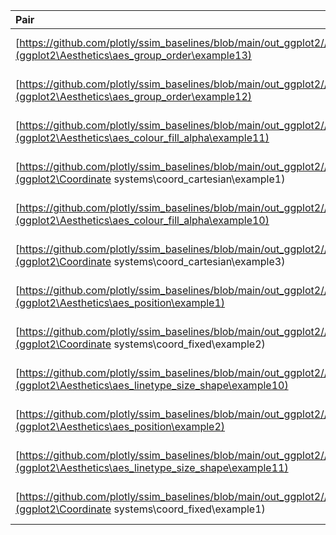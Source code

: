 | Pair                                                                                                                                                                                     |     SSIM | Category           | Sub-Category            | Timestamp           |
|:-----------------------------------------------------------------------------------------------------------------------------------------------------------------------------------------|---------:|:-------------------|:------------------------|:--------------------|
| [https://github.com/plotly/ssim_baselines/blob/main/out_ggplot2//ggplot2/Aesthetics/aes_group_order/example13_montage.png](ggplot2\Aesthetics\aes_group_order\example13)                 | 0.648387 | Aesthetics         | aes_group_order         | 2021-08-18 17:47:11 |
| [https://github.com/plotly/ssim_baselines/blob/main/out_ggplot2//ggplot2/Aesthetics/aes_group_order/example12_montage.png](ggplot2\Aesthetics\aes_group_order\example12)                 | 0.834661 | Aesthetics         | aes_group_order         | 2021-08-18 17:47:10 |
| [https://github.com/plotly/ssim_baselines/blob/main/out_ggplot2//ggplot2/Aesthetics/aes_colour_fill_alpha/example11_montage.png](ggplot2\Aesthetics\aes_colour_fill_alpha\example11)     | 0.885399 | Aesthetics         | aes_colour_fill_alpha   | 2021-08-18 17:47:09 |
| [https://github.com/plotly/ssim_baselines/blob/main/out_ggplot2//ggplot2/Coordinate%20systems/coord_cartesian/example1_montage.png](ggplot2\Coordinate systems\coord_cartesian\example1) | 0.898354 | Coordinate systems | coord_cartesian         | 2021-08-18 17:47:15 |
| [https://github.com/plotly/ssim_baselines/blob/main/out_ggplot2//ggplot2/Aesthetics/aes_colour_fill_alpha/example10_montage.png](ggplot2\Aesthetics\aes_colour_fill_alpha\example10)     | 0.904523 | Aesthetics         | aes_colour_fill_alpha   | 2021-08-18 17:47:09 |
| [https://github.com/plotly/ssim_baselines/blob/main/out_ggplot2//ggplot2/Coordinate%20systems/coord_cartesian/example3_montage.png](ggplot2\Coordinate systems\coord_cartesian\example3) | 0.904598 | Coordinate systems | coord_cartesian         | 2021-08-18 17:47:16 |
| [https://github.com/plotly/ssim_baselines/blob/main/out_ggplot2//ggplot2/Aesthetics/aes_position/example1_montage.png](ggplot2\Aesthetics\aes_position\example1)                         | 0.91126  | Aesthetics         | aes_position            | 2021-08-18 17:47:13 |
| [https://github.com/plotly/ssim_baselines/blob/main/out_ggplot2//ggplot2/Coordinate%20systems/coord_fixed/example2_montage.png](ggplot2\Coordinate systems\coord_fixed\example2)         | 0.918058 | Coordinate systems | coord_fixed             | 2021-08-18 17:47:18 |
| [https://github.com/plotly/ssim_baselines/blob/main/out_ggplot2//ggplot2/Aesthetics/aes_linetype_size_shape/example10_montage.png](ggplot2\Aesthetics\aes_linetype_size_shape\example10) | 0.922464 | Aesthetics         | aes_linetype_size_shape | 2021-08-18 17:47:12 |
| [https://github.com/plotly/ssim_baselines/blob/main/out_ggplot2//ggplot2/Aesthetics/aes_position/example2_montage.png](ggplot2\Aesthetics\aes_position\example2)                         | 0.925444 | Aesthetics         | aes_position            | 2021-08-18 17:47:14 |
| [https://github.com/plotly/ssim_baselines/blob/main/out_ggplot2//ggplot2/Aesthetics/aes_linetype_size_shape/example11_montage.png](ggplot2\Aesthetics\aes_linetype_size_shape\example11) | 0.92653  | Aesthetics         | aes_linetype_size_shape | 2021-08-18 17:47:13 |
| [https://github.com/plotly/ssim_baselines/blob/main/out_ggplot2//ggplot2/Coordinate%20systems/coord_fixed/example1_montage.png](ggplot2\Coordinate systems\coord_fixed\example1)         | 0.930852 | Coordinate systems | coord_fixed             | 2021-08-18 17:47:17 |